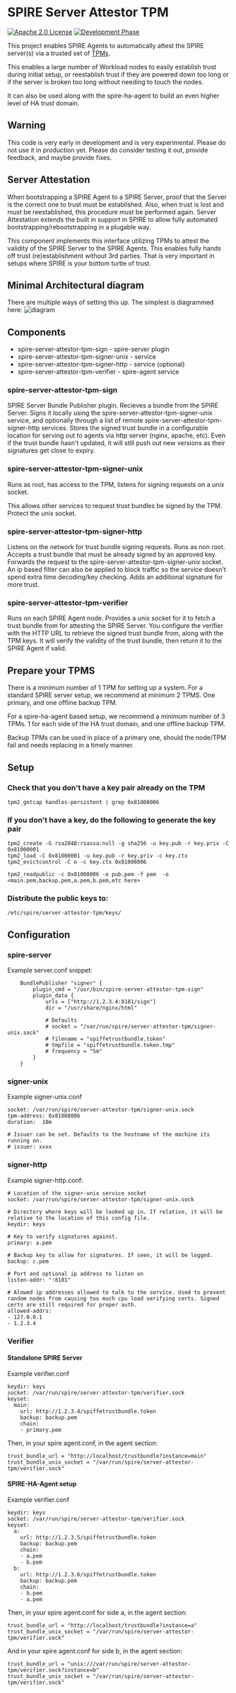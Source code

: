 
# SPIRE Server Attestor TPM

[![Apache 2.0 License](https://img.shields.io/github/license/spiffe/helm-charts)](https://opensource.org/licenses/Apache-2.0)
[![Development Phase](https://github.com/spiffe/spiffe/blob/main/.img/maturity/dev.svg)](https://github.com/spiffe/spiffe/blob/main/MATURITY.md#development)

This project enables SPIRE Agents to automatically attest the SPIRE server(s) via a trusted set of [TPMs](https://en.wikipedia.org/wiki/Trusted_Platform_Module).

This enables a large number of Workload nodes to easily establish trust during initial setup, or reestablish trust if they are powered down too long or if the server is broken too long without needing to touch the nodes.

It can also be used along with the spire-ha-agent to build an even higher level of HA trust domain.

## Warning

This code is very early in development and is very experimental. Please do not use it in production yet. Please do consider testing it out, provide feedback, and maybe provide fixes.

## Server Attestation

When bootstrapping a SPIRE Agent to a SPIRE Server, proof that the Server is the correct one to trust must be established. Also, when trust is lost and must be reestablished, this procedure must be performed again. Server Attestation extends the built in support in SPIRE to allow fully automated bootstrapping/rebootstrapping in a plugable way.

This component implements this interface utilizing TPMs to attest the validity of the SPIRE Server to the SPIRE Agents. This enables fully hands off trust (re)establishment without 3rd parties. That is very important in setups where SPIRE is your bottom turtle of trust.

## Minimal Architectural diagram

There are multiple ways of setting this up. The simplest is diagrammed here:
![diagram](diagram.png)

## Components

* spire-server-attestor-tpm-sign - spire-server plugin
* spire-server-attestor-tpm-signer-unix - service
* spire-server-attestor-tpm-signer-http - service (optional)
* spire-server-attestor-tpm-verifier - spire-agent service

### spire-server-attestor-tpm-sign

SPIRE Server Bundle Publisher plugin. Recieves a bundle from the SPIRE Server. Signs it locally using the spire-server-attestor-tpm-signer-unix service, and optionally through a list of remote spire-server-attestor-tpm-signer-http services. Stores the signed trust bundle in a configurable location for serving out to agents via http server (nginx, apache, etc). Even if the trust bundle hasn't updated, it will still push out new versions as their signatures get close to expiry.

### spire-server-attestor-tpm-signer-unix

Runs as root, has access to the TPM, listens for signing requests on a unix socket.

This allows other services to request trust bundles be signed by the TPM. Protect the unix socket.

### spire-server-attestor-tpm-signer-http

Listens on the network for trust bundle signing requests. Runs as non root. Accepts a trust bundle that must be already signed by an approved key. Forwards the request to the spire-server-attestor-tpm-signer-unix socket. An ip based filter can also be applied to block traffic so the service doesn't spend extra time decoding/key checking. Adds an additional signature for more trust.

### spire-server-attestor-tpm-verifier

Runs on each SPIRE Agent node. Provides a unix socket for it to fetch a trust bundle from for attesting the SPIRE Server. You configure the verifier with the HTTP URL to retrieve the signed trust bundle from, along with the TPM keys. It will verify the validity of the trust bundle, then return it to the SPIRE Agent if valid.

## Prepare your TPMS

There is a minimum number of 1 TPM for setting up a system. For a standard SPIRE server setup, we recommend at minimum 2 TPMS. One primary, and one offline backup TPM.

For a spire-ha-agent based setup, we recommend a minimum number of 3 TPMs. 1 for each side of the HA trust domain, and one offline backup TPM.

Backup TPMs can be used in place of a primary one, should the node/TPM fail and needs replacing in a timely manner.


## Setup

### Check that you don't have a key pair already on the TPM
```
tpm2_getcap handles-persistent | grep 0x81008006
```

### If you don't have a key, do the following to generate the key pair
```
tpm2_create -G rsa2048:rsassa:null -g sha256 -u key.pub -r key.priv -C 0x81000001
tpm2_load -C 0x81000001 -u key.pub -r key.priv -c key.ctx
tpm2_evictcontrol -C o -c key.ctx 0x81008006
```

``` Generate the public key file to copy to the other hosts
tpm2_readpublic -c 0x81008006 -o pub.pem -f pem  -o <main.pem,backup.pem,a.pem,b.pem,etc here>
```

### Distribute the public keys to:
```
/etc/spire/server-attestor-tpm/keys/
```

## Configuration

### spire-server

Example server.conf snippet:
```
    BundlePublisher "signer" {
        plugin_cmd = "/usr/bin/spire-server-attestor-tpm-sign"
        plugin_data {
            urls = ["http://1.2.3.4:8181/sign"]
            dir = "/usr/share/nginx/html"

            # Defaults
            # socket = "/var/run/spire/server-attestor-tpm/signer-unix.sock"
            # filename = "spiffetrustbundle.token"
            # tmpfile = "spiffetrustbundle.token.tmp"
            # frequency = "5m"
        }
    }
```

### signer-unix

Example signer-unix.conf
```
socket: /var/run/spire/server-attestor-tpm/signer-unix.sock
tpm-address: 0x81008006
duration:  10m

# Issuer can be set. Defaults to the hostname of the machine its running on.
# issuer: xxxx
```

### signer-http

Example signer-http.conf:
```
# Location of the signer-unix service socket
socket: /var/run/spire/server-attestor-tpm/signer-unix.sock

# Directory where keys will be looked up in. If relative, it will be relative to the location of this config file.
keydir: keys

# Key to verify signatures against.
primary: a.pem

# Backup key to allow for signatures. If seen, it will be logged.
backup: c.pem

# Port and optional ip address to listen on
listen-addr: ":8181"

# Alowed ip addresses allowed to talk to the service. Used to prevent random nodes from causing too much cpu load verifying certs. Signed certs are still required for proper auth.
allowed-addrs:
- 127.0.0.1
- 1.2.3.4
```

### Verifier

#### Standalone SPIRE Server

Example verifier.conf
```
keydir: keys
socket: /var/run/spire/server-attestor-tpm/verifier.sock
keyset:
  main:
    url: http://1.2.3.4/spiffetrustbundle.token
    backup: backup.pem
    chain:
    - primary.pem
```

Then, in your spire agent.conf, in the agent section:
```
trust_bundle_url = "http://localhost/trustbundle?instance=main"
trust_bundle_unix_socket = "/var/run/spire/server-attestor-tpm/verifier.sock"
```

#### SPIRE-HA-Agent setup

Example verifier.conf
```
keydir: keys
socket: /var/run/spire/server-attestor-tpm/verifier.sock
keyset:
  a:
    url: http://1.2.3.5/spiffetrustbundle.token
    backup: backup.pem
    chain:
    - a.pem
    - b.pem
  b:
    url: http://1.2.3.6/spiffetrustbundle.token
    backup: backup.pem
    chain:
    - b.pem
    - a.pem
```

Then, in your spire agent.conf for side a, in the agent section:
```
trust_bundle_url = "http://localhost/trustbundle?instance=a"
trust_bundle_unix_socket = "/var/run/spire/server-attestor-tpm/verifier.sock"
```

And in your spire agent.conf for side b, in the agent section:
```
trust_bundle_url = "unix:///var/run/spire/server-attestor-tpm/verifier.sock?instance=b"
trust_bundle_unix_socket = "/var/run/spire/server-attestor-tpm/verifier.sock"
```
